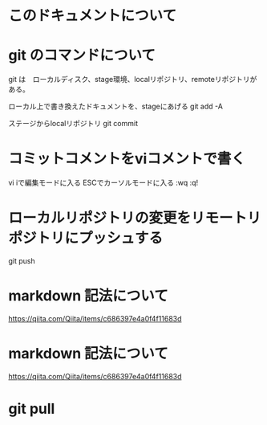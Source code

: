 # このドキュメントについて

# git のコマンドについて

git は　ローカルディスク、stage環境、localリポジトリ、remoteリポジトリがある。

ローカル上で書き換えたドキュメントを、stageにあげる
git add -A

ステージからlocalリポジトリ
git commit 

# コミットコメントをviコメントで書く
vi 
iで編集モードに入る
ESCでカーソルモードに入る
:wq
:q!

# ローカルリポジトリの変更をリモートリポジトリにプッシュする
git push 

# markdown 記法について

https://qiita.com/Qiita/items/c686397e4a0f4f11683d



# markdown 記法について

https://qiita.com/Qiita/items/c686397e4a0f4f11683d


# git pull